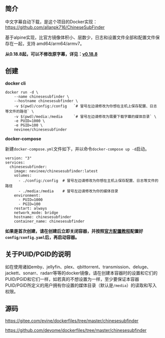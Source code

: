 ## 简介

中文字幕自动下载，是这个项目的Docker实现：https://github.com/allanpk716/ChineseSubFinder

基于alpine实现，比官方镜像体积小、层数少，日志和设置文件全部和配置文件保存在一起，支持 amd64/arm64/armv7。

**从0.18.8起，可以不修改原字幕，详见：[v0.18.8](https://github.com/allanpk716/ChineseSubFinder/releases/tag/v0.18.8)**

## 创建

**docker cli**

```
docker run -d \
    --name chinesesubfinder \
    --hostname chinesesubfinder \
    -v $(pwd)/config:/config   `# 冒号左边请修改为你想在主机上保存配置、日志等文件的路径` \
    -v $(pwd)/media:/media     `# 冒号左边请修改为需要下载字幕的媒体目录` \
    -e PUID=1000 \
    -e PGID=100 \
    nevinee/chinesesubfinder
```

**docker-compose**

新建`docker-compose.yml`文件如下，并以命令`docker-compose up -d`启动。

```
version: "3"
services:
  chinesesubfinder:
    image: nevinee/chinesesubfinder:latest
    volumes:
      - ./config:/config  # 冒号左边请修改为你想在主机上保存配置、日志等文件的路径
      - ./media:/media    # 冒号左边请修改为你的媒体目录
    environment:
      - PUID=1000
      - PGID=100
    restart: always
    network_mode: bridge
    hostname: chinesesubfinder
    container_name: chinesesubfinder
```

**如果是首次创建，请在创建后立即关闭容器，并按照[官方配置教程](https://github.com/allanpk716/ChineseSubFinder)配置好`config/config.yaml`后，再启动容器。**

## 关于PUID/PGID的说明

如在使用诸如emby、jellyfin、plex、qbittorrent、transmission、deluge、jackett、sonarr、radarr等等的docker镜像，请在创建本容器时的设置和它们的PUID/PGID和它们一样，如若真的不想设置为一样，至少要保证本容器PUID/PGID所定义的用户拥有你设置的媒体目录（默认是`/media`）的读取和写入权限。

## 源码

https://gitee.com/evine/dockerfiles/tree/master/chinesesubfinder

https://github.com/devome/dockerfiles/tree/master/chinesesubfinder
